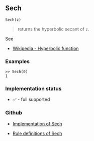 ## Sech

```
Sech(z)
```

> returns the hyperbolic secant of `z`.
 
See
* [Wikipedia - Hyperbolic function](https://en.wikipedia.org/wiki/Hyperbolic_function)

### Examples

```
>> Sech(0)  
1    
```
  
 






### Implementation status

* &#x2705; - full supported

### Github

* [Implementation of Sech](https://github.com/axkr/symja_android_library/blob/master/symja_android_library/matheclipse-core/src/main/java/org/matheclipse/core/builtin/ExpTrigsFunctions.java#L3037) 

* [Rule definitions of Sech](https://github.com/axkr/symja_android_library/blob/master/symja_android_library/rules/SechRules.m) 
